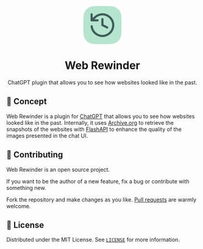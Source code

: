 <p align="center">
  <img
    src=".github/logo.png"
    align="center"
    width="100"
    alt="Web Rewinder"
    title="Web Rewinder"
  />
  <h1 align="center">Web Rewinder</h1>
</p>

<p align="center">
  ChatGPT plugin that allows you to see how websites looked like in the past.
</p>


## 🚀 Concept

Web Rewinder is a plugin for [ChatGPT](https://chat.openai.com) that allows you to see how websites looked like in the past. Internally, it uses [Archive.org](https://archive.org) to retrieve the snapshots of the websites with [FlashAPI](https://apiflash.com/dashboard/query_builder) to enhance the quality of the images presented in the chat UI.

## 🤲 Contributing

Web Rewinder is an open source project.

If you want to be the author of a new feature, fix a bug or contribute with something new.

Fork the repository and make changes as you like. [Pull requests](https://github.com/360macky/project-name/pulls) are warmly welcome.

## 📃 License

Distributed under the MIT License.
See [`LICENSE`](./LICENSE) for more information.

